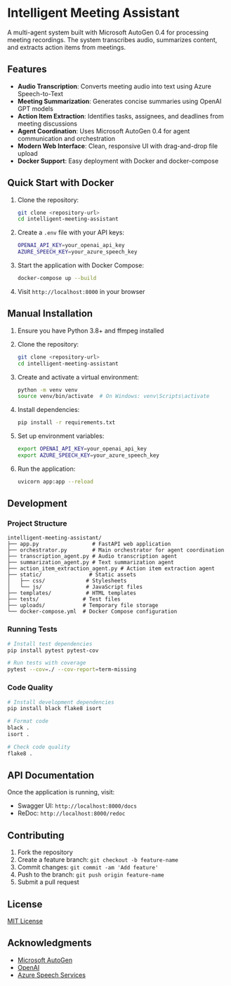 # Intelligent Meeting Assistant

A multi-agent system built with Microsoft AutoGen 0.4 for processing meeting recordings. The system transcribes audio, summarizes content, and extracts action items from meetings.

## Features

- **Audio Transcription**: Converts meeting audio into text using Azure Speech-to-Text
- **Meeting Summarization**: Generates concise summaries using OpenAI GPT models
- **Action Item Extraction**: Identifies tasks, assignees, and deadlines from meeting discussions
- **Agent Coordination**: Uses Microsoft AutoGen 0.4 for agent communication and orchestration
- **Modern Web Interface**: Clean, responsive UI with drag-and-drop file upload
- **Docker Support**: Easy deployment with Docker and docker-compose

## Quick Start with Docker

1. Clone the repository:
   ```bash
   git clone <repository-url>
   cd intelligent-meeting-assistant
   ```

2. Create a `.env` file with your API keys:
   ```bash
   OPENAI_API_KEY=your_openai_api_key
   AZURE_SPEECH_KEY=your_azure_speech_key
   ```

3. Start the application with Docker Compose:
   ```bash
   docker-compose up --build
   ```

4. Visit `http://localhost:8000` in your browser

## Manual Installation

1. Ensure you have Python 3.8+ and ffmpeg installed

2. Clone the repository:
   ```bash
   git clone <repository-url>
   cd intelligent-meeting-assistant
   ```

3. Create and activate a virtual environment:
   ```bash
   python -m venv venv
   source venv/bin/activate  # On Windows: venv\Scripts\activate
   ```

4. Install dependencies:
   ```bash
   pip install -r requirements.txt
   ```

5. Set up environment variables:
   ```bash
   export OPENAI_API_KEY=your_openai_api_key
   export AZURE_SPEECH_KEY=your_azure_speech_key
   ```

6. Run the application:
   ```bash
   uvicorn app:app --reload
   ```

## Development

### Project Structure

```
intelligent-meeting-assistant/
├── app.py                 # FastAPI web application
├── orchestrator.py        # Main orchestrator for agent coordination
├── transcription_agent.py # Audio transcription agent
├── summarization_agent.py # Text summarization agent
├── action_item_extraction_agent.py # Action item extraction agent
├── static/               # Static assets
│   ├── css/             # Stylesheets
│   └── js/              # JavaScript files
├── templates/           # HTML templates
├── tests/              # Test files
├── uploads/            # Temporary file storage
└── docker-compose.yml  # Docker Compose configuration
```

### Running Tests

```bash
# Install test dependencies
pip install pytest pytest-cov

# Run tests with coverage
pytest --cov=./ --cov-report=term-missing
```

### Code Quality

```bash
# Install development dependencies
pip install black flake8 isort

# Format code
black .
isort .

# Check code quality
flake8 .
```

## API Documentation

Once the application is running, visit:
- Swagger UI: `http://localhost:8000/docs`
- ReDoc: `http://localhost:8000/redoc`

## Contributing

1. Fork the repository
2. Create a feature branch: `git checkout -b feature-name`
3. Commit changes: `git commit -am 'Add feature'`
4. Push to the branch: `git push origin feature-name`
5. Submit a pull request

## License

[MIT License](LICENSE)

## Acknowledgments

- [Microsoft AutoGen](https://github.com/microsoft/autogen)
- [OpenAI](https://openai.com)
- [Azure Speech Services](https://azure.microsoft.com/services/cognitive-services/speech-services/) 